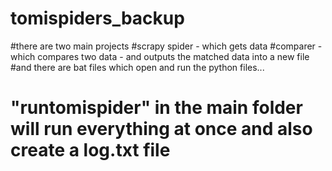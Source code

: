 # tomispiders_backup

#there are two main projects
#scrapy spider - which gets data
#comparer - which compares two data - and outputs the matched data into a new file
#and there are bat files which open and run the python files...

# "runtomispider" in the main folder will run everything at once and also create a log.txt file